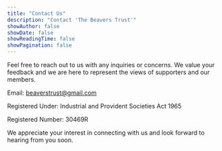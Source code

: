 ```yaml
---
title: "Contact Us"
description: "Contact 'The Beavers Trust'"
showAuthor: false
showDate: false
showReadingTime: false
showPagination: false
---
```


Feel free to reach out to us with any inquiries or concerns. We value your feedback and we are here to represent the views of supporters and our members.

Email: beaverstrust@gmail.com

Registered Under: Industrial and Provident Societies Act 1965

Registered Number: 30469R

We appreciate your interest in connecting with us and look forward to hearing from you soon.